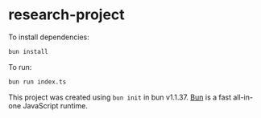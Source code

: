 # research-project

To install dependencies:

```bash
bun install
```

To run:

```bash
bun run index.ts
```

This project was created using `bun init` in bun v1.1.37. [Bun](https://bun.sh) is a fast all-in-one JavaScript runtime.
